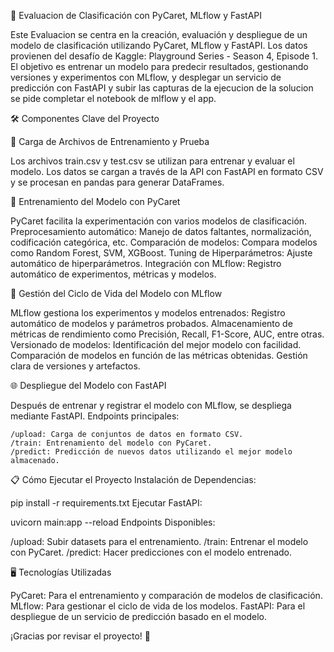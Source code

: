 🚀 Evaluacion de Clasificación con PyCaret, MLflow y FastAPI

Este Evaluacion se centra en la creación, evaluación y despliegue de un modelo de clasificación utilizando PyCaret, MLflow y FastAPI. Los datos provienen del desafío de Kaggle: Playground Series - Season 4, Episode 1. El objetivo es entrenar un modelo para predecir resultados, gestionando versiones y experimentos con MLflow, y desplegar un servicio de predicción con FastAPI y subir las capturas de la ejecucion de la solucion se pide completar el notebook de mlflow y el app.

🛠️ Componentes Clave del Proyecto

📁 Carga de Archivos de Entrenamiento y Prueba

Los archivos train.csv y test.csv se utilizan para entrenar y evaluar el modelo.
Los datos se cargan a través de la API con FastAPI en formato CSV y se procesan en pandas para generar DataFrames.

🧪 Entrenamiento del Modelo con PyCaret

PyCaret facilita la experimentación con varios modelos de clasificación.
Preprocesamiento automático: Manejo de datos faltantes, normalización, codificación categórica, etc.
Comparación de modelos: Compara modelos como Random Forest, SVM, XGBoost.
Tuning de Hiperparámetros: Ajuste automático de hiperparámetros.
Integración con MLflow: Registro automático de experimentos, métricas y modelos.

📝 Gestión del Ciclo de Vida del Modelo con MLflow

MLflow gestiona los experimentos y modelos entrenados:
Registro automático de modelos y parámetros probados.
Almacenamiento de métricas de rendimiento como Precisión, Recall, F1-Score, AUC, entre otras.
Versionado de modelos: Identificación del mejor modelo con facilidad.
Comparación de modelos en función de las métricas obtenidas.
Gestión clara de versiones y artefactos.

🌐 Despliegue del Modelo con FastAPI

Después de entrenar y registrar el modelo con MLflow, se despliega mediante FastAPI.
Endpoints principales:

    /upload: Carga de conjuntos de datos en formato CSV.
    /train: Entrenamiento del modelo con PyCaret.
    /predict: Predicción de nuevos datos utilizando el mejor modelo almacenado.

📋 Cómo Ejecutar el Proyecto
Instalación de Dependencias:

pip install -r requirements.txt
Ejecutar FastAPI:

uvicorn main:app --reload
Endpoints Disponibles:

  /upload: Subir datasets para el entrenamiento.
  /train: Entrenar el modelo con PyCaret.
  /predict: Hacer predicciones con el modelo entrenado.

🖥️ Tecnologías Utilizadas

PyCaret: Para el entrenamiento y comparación de modelos de clasificación.
MLflow: Para gestionar el ciclo de vida de los modelos.
FastAPI: Para el despliegue de un servicio de predicción basado en el modelo.

¡Gracias por revisar el proyecto! 🌟
